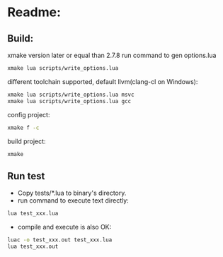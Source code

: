 # Readme:
## Build:
xmake version later or equal than 2.7.8
run command to gen options.lua
```bash
xmake lua scripts/write_options.lua
```
different toolchain supported, default llvm(clang-cl on Windows):
```bash
xmake lua scripts/write_options.lua msvc
xmake lua scripts/write_options.lua gcc
```

config project:
```bash
xmake f -c
```

build project:
```bash
xmake
```

## Run test
* Copy tests/*.lua to binary's directory.
* run command to execute text directly:
```bash
lua test_xxx.lua
```
* compile and execute is also OK:
```bash
luac -o test_xxx.out test_xxx.lua
lua test_xxx.out
```